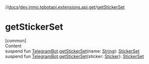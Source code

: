 //[docs](../../index.md)/[dev.inmo.tgbotapi.extensions.api.get](index.md)/[getStickerSet](get-sticker-set.md)



# getStickerSet  
[common]  
Content  
suspend fun [TelegramBot](../dev.inmo.tgbotapi.bot/index.md#%5Bdev.inmo.tgbotapi.bot%2FTelegramBot%2F%2F%2FPointingToDeclaration%2F%5D%2FClasslikes%2F625018081).[getStickerSet](get-sticker-set.md)(name: [String](https://kotlinlang.org/api/latest/jvm/stdlib/kotlin/-string/index.html)): [StickerSet](../dev.inmo.tgbotapi.types.stickers/-sticker-set/index.md)  
suspend fun [TelegramBot](../dev.inmo.tgbotapi.bot/index.md#%5Bdev.inmo.tgbotapi.bot%2FTelegramBot%2F%2F%2FPointingToDeclaration%2F%5D%2FClasslikes%2F625018081).[getStickerSet](get-sticker-set.md)(sticker: [Sticker](../dev.inmo.tgbotapi.types.files/-sticker/index.md)): [StickerSet](../dev.inmo.tgbotapi.types.stickers/-sticker-set/index.md)  



